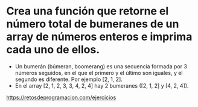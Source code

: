 # Crea una función que retorne el número total de bumeranes de un array de números enteros e imprima cada uno de ellos.

-   Un bumerán (búmeran, boomerang) es una secuencia formada por 3 números
    seguidos, en el que el primero y el último son iguales, y el segundo
    es diferente. Por ejemplo [2, 1, 2].
-   En el array [2, 1, 2, 3, 3, 4, 2, 4] hay 2 bumeranes ([2, 1, 2]
    y [4, 2, 4]).

https://retosdeprogramacion.com/ejercicios
